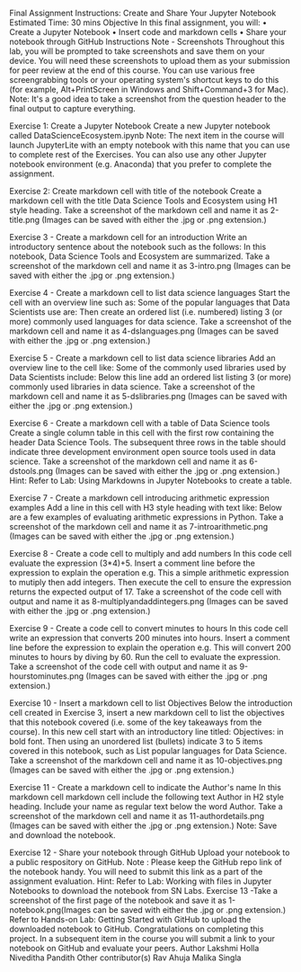 Final Assignment Instructions: Create and Share Your Jupyter Notebook
Estimated Time: 30 mins
Objective
In this final assignment, you will:
•	Create a Jupyter Notebook
•	Insert code and markdown cells
•	Share your notebook through GitHub
Instructions
Note - Screenshots
Throughout this lab, you will be prompted to take screenshots and save them on your device. You will need these screenshots to upload them as your submission for peer review at the end of this course. You can use various free screengrabbing tools or your operating system's shortcut keys to do this (for example, Alt+PrintScreen in Windows and Shift+Command+3 for Mac).
Note: It's a good idea to take a screenshot from the question header to the final output to capture everything.

Exercise 1: Create a Jupyter Notebook
Create a new Jupyter notebook called DataScienceEcosystem.ipynb
Note: The next item in the course will launch JupyterLite with an empty notebook with this name that you can use to complete rest of the Exercises. You can also use any other Jupyter notebook environment (e.g. Anaconda) that you prefer to complete the assignment.

Exercise 2: Create markdown cell with title of the notebook
Create a markdown cell with the title Data Science Tools and Ecosystem using H1 style heading.
Take a screenshot of the markdown cell and name it as 2-title.png (Images can be saved with either the .jpg or .png extension.)

Exercise 3 - Create a markdown cell for an introduction
Write an introductory sentence about the notebook such as the follows:
In this notebook, Data Science Tools and Ecosystem are summarized.
Take a screenshot of the markdown cell and name it as 3-intro.png (Images can be saved with either the .jpg or .png extension.)

Exercise 4 - Create a markdown cell to list data science languages
Start the cell with an overview line such as:
Some of the popular languages that Data Scientists use are:
Then create an ordered list (i.e. numbered) listing 3 (or more) commonly used languages for data science.
Take a screenshot of the markdown cell and name it as 4-dslanguages.png (Images can be saved with either the .jpg or .png extension.)

Exercise 5 - Create a markdown cell to list data science libraries
Add an overview line to the cell like:
Some of the commonly used libraries used by Data Scientists include:
Below this line add an ordered list listing 3 (or more) commonly used libraries in data science.
Take a screenshot of the markdown cell and name it as 5-dslibraries.png (Images can be saved with either the .jpg or .png extension.)


Exercise 6 - Create a markdown cell with a table of Data Science tools
Create a single column table in this cell with the first row containing the header Data Science Tools. The subsequent three rows in the table should indicate three development environment open source tools used in data science.
Take a screenshot of the markdown cell and name it as 6-dstools.png (Images can be saved with either the .jpg or .png extension.)
Hint: Refer to Lab: Using Markdowns in Jupyter Notebooks to create a table.


Exercise 7 - Create a markdown cell introducing arithmetic expression examples
Add a line in this cell with H3 style heading with text like:
Below are a few examples of evaluating arithmetic expressions in Python.
Take a screenshot of the markdown cell and name it as 7-introarithmetic.png (Images can be saved with either the .jpg or .png extension.)

Exercise 8 - Create a code cell to multiply and add numbers
In this code cell evaluate the expression (3*4)+5.
Insert a comment line before the expression to explain the operation e.g.  This a simple arithmetic expression to mutiply then add integers.
Then execute the cell to ensure the expression returns the expected output of 17.
Take a screenshot of the code cell with output and name it as 8-multiplyandaddintegers.png (Images can be saved with either the .jpg or .png extension.)

Exercise 9 - Create a code cell to convert minutes to hours
In this code cell write an expression that converts 200 minutes into hours.
Insert a comment line before the expression to explain the operation e.g.  This will convert 200 minutes to hours by diving by 60.
Run the cell to evaluate the expression.
Take a screenshot of the code cell with output and name it as 9-hourstominutes.png (Images can be saved with either the .jpg or .png extension.)

Exercise 10 - Insert a markdown cell to list Objectives
Below the introduction cell created in Exercise 3, insert a new markdown cell to list the objectives that this notebook covered (i.e. some of the key takeaways from the course). In this new cell start with an introductory line titled: Objectives: in bold font. Then using an unordered list (bullets) indicate 3 to 5 items covered in this notebook, such as List popular languages for Data Science.
Take a screenshot of the markdown cell and name it as 10-objectives.png (Images can be saved with either the .jpg or .png extension.)

Exercise 11 - Create a markdown cell to indicate the Author's name
In this markdown cell markdown cell include the following text Author in H2 style heading. Include your name as regular text below the word Author.
Take a screenshot of the markdown cell and name it as 11-authordetails.png (Images can be saved with either the .jpg or .png extension.)
Note: Save and download the notebook.

Exercise 12 - Share your notebook through GitHub
Upload your notebook to a public respository on GitHub.
Note : Please keep the GitHub repo link of the notebook handy.
You will need to submit this link as a part of the assignment evaluation.
Hint: Refer to Lab: Working with files in Jupyter Notebooks to download the notebook from SN Labs.
Exercise 13 -Take a screenshot of the first page of the notebook and save it as 1-notebook.png(Images can be saved with either the .jpg or .png extension.)
Refer to Hands-on Lab: Getting Started with GitHub to upload the downloaded notebook to GitHub.
Congratulations on completing this project. In a subsequent item in the course you will submit a link to your notebook on GitHub and evaluate your peers.
Author
Lakshmi Holla
Niveditha Pandith
Other contributor(s)
Rav Ahuja
Malika Singla

